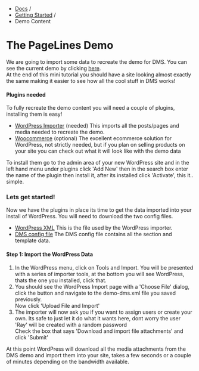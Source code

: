 <div class="row-fluid">
	<div class="span12">
		<ul class="breadcrumb">
  			<li><a href="http://docs.pagelines.com/">Docs</a> <span class="divider">/</span></li>
  			<li><a href="http://docs.pagelines.com/getting-started">Getting Started</a> <span class="divider">/</span></li>
  			<li class="active">Demo Content</li>
		</ul>
	</div>
</div>

# The PageLines Demo #

</p>We are going to import some data to recreate the demo for DMS. You can see the current demo by clicking <a target="_blank"  href="http://themes.pagelines.com/dms/?dobar=1">here</a>.<br />
At the end of this mini tutorial you should have a site looking almost exactly the same making it easier to see how all the cool stuff in DMS works!</p>
<div class="bs-callout bs-callout-info">
	<h4>Plugins needed</h4>
	<p>To fully recreate the demo content you will need a couple of plugins, installing them is easy!<br />
		<ul>
			<li><a target="_blank" href="http://wordpress.org/plugins/woocommerce/">WordPress Importer</a> (needed) This imports all the posts/pages and media needed to recreate the demo.</li>
			<li><a target="_blank" href="http://wordpress.org/plugins/wordpress-importer/">Woocommerce</a> (optional) The excellent ecommerce solution for WordPress, not strictly needed, but if you plan on selling products on your site you can check out what it will look like with the demo data</li>
		</ul>
		To install them go to the admin area of your new WordPress site and in the left hand menu under plugins click 'Add New' then in the search box enter the name of the plugin then install it, after its installed click 'Activate', this it.. simple.
	</p>
</div>

<h3>Lets get started!</h3>
<p>Now we have the plugins in place its time to get the data imported into your install of WordPress. You will need to download the two config files.
<ul>
	<li><a href="http://themes.pagelines.com/configs/demo-dms.xml">WordPress XML</a> This is the file used by the WordPress importer.</li>
	<li><a href="http://themes.pagelines.com/configs/pl-config_2014-04-24_17-43-20.json">DMS config file</a> The DMS config file contains all the section and template data.</li>
</ul>	
</p>
<h4>Step 1: Import the WordPress Data</h4>
<p>
	<ol>
		<li>In the WordPress menu, click on Tools and Import. You will be presented with a series of importer tools, at the bottom you will see WordPress, thats the one you installed, click that.</li>
		<li>You should see the WordPress Import page with a 'Choose File' dialog, click the button and navigate to the demo-dms.xml file you saved previously.</li>
		</li>Now click 'Upload File and Import'</li>
		<li>The importer will now ask you if you want to assign users or create your own. Its safe to just let it do what it wants here, dont worry the user 'Ray' will be created with a random password</li>
		</li>Check the box that says 'Download and import file attachments' and click 'Submit'</li>
	</ol>
At this point WordPress will download all the media attachments from the DMS demo and import them into your site, takes a few seconds or a couple of minutes depending on the bandwidth available.
</p>

